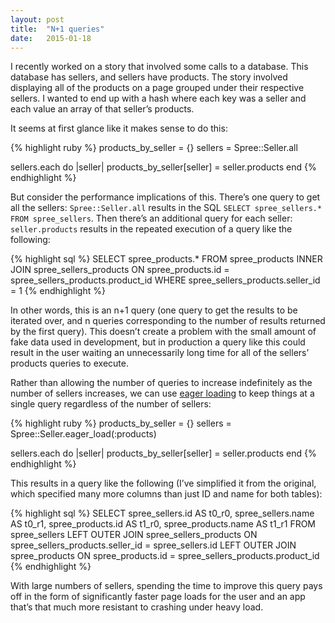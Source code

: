 ```yaml
---
layout: post
title:  "N+1 queries"
date:   2015-01-18
---
```


I recently worked on a story that involved some calls to a database. This database has sellers, and sellers have products. The story involved displaying all of the products on a page grouped under their respective sellers. I wanted to end up with a hash where each key was a seller and each value an array of that seller’s products.

It seems at first glance like it makes sense to do this:

{% highlight ruby %}
products_by_seller = {}
sellers = Spree::Seller.all

sellers.each do |seller|
  products_by_seller[seller] = seller.products
end
{% endhighlight %}

But consider the performance implications of this. There’s one query to get all the sellers: `Spree::Seller.all` results in the SQL `SELECT spree_sellers.* FROM spree_sellers`. Then there’s an additional query for each seller: `seller.products` results in the repeated execution of a query like the following:

{% highlight sql %}
SELECT spree_products.* FROM spree_products
INNER JOIN spree_sellers_products
ON spree_products.id = spree_sellers_products.product_id
WHERE spree_sellers_products.seller_id = 1
{% endhighlight %}

In other words, this is an n+1 query (one query to get the results to be iterated over, and n queries corresponding to the number of results returned by the first query). This doesn’t create a problem with the small amount of fake data used in development, but in production a query like this could result in the user waiting an unnecessarily long time for all of the sellers’ products queries to execute.

Rather than allowing the number of queries to increase indefinitely as the number of sellers increases, we can use [eager loading][] to keep things at a single query regardless of the number of sellers:

{% highlight ruby %}
products_by_seller = {}
sellers = Spree::Seller.eager_load(:products)

sellers.each do |seller|
  products_by_seller[seller] = seller.products
end
{% endhighlight %}

This results in a query like the following (I’ve simplified it from the original, which specified many more columns than just ID and name for both tables):

{% highlight sql %}
SELECT spree_sellers.id AS t0_r0,
       spree_sellers.name AS t0_r1,
       spree_products.id AS t1_r0,
       spree_products.name AS t1_r1
FROM spree_sellers
LEFT OUTER JOIN spree_sellers_products
ON spree_sellers_products.seller_id = spree_sellers.id
LEFT OUTER JOIN spree_products
ON spree_products.id = spree_sellers_products.product_id
{% endhighlight %}

With large numbers of sellers, spending the time to improve this query pays off in the form of significantly faster page loads for the user and an app that’s that much more resistant to crashing under heavy load.

[eager loading]: http://api.rubyonrails.org/classes/ActiveRecord/QueryMethods.html#method-i-eager_load

